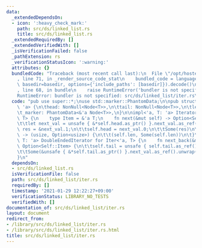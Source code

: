 ```yaml
---
data:
  _extendedDependsOn:
  - icon: ':heavy_check_mark:'
    path: src/ds/linked_list.rs
    title: src/ds/linked_list.rs
  _extendedRequiredBy: []
  _extendedVerifiedWith: []
  _isVerificationFailed: false
  _pathExtension: rs
  _verificationStatusIcon: ':warning:'
  attributes: {}
  bundledCode: "Traceback (most recent call last):\n  File \"/opt/hostedtoolcache/Python/3.9.1/x64/lib/python3.9/site-packages/onlinejudge_verify/documentation/build.py\"\
    , line 71, in _render_source_code_stat\n    bundled_code = language.bundle(stat.path,\
    \ basedir=basedir, options={'include_paths': [basedir]}).decode()\n  File \"/opt/hostedtoolcache/Python/3.9.1/x64/lib/python3.9/site-packages/onlinejudge_verify/languages/user_defined.py\"\
    , line 68, in bundle\n    raise RuntimeError('bundler is not specified: {}'.format(path.as_posix()))\n\
    RuntimeError: bundler is not specified: src/ds/linked_list/iter.rs\n"
  code: "pub use super::*;\nuse std::marker::PhantomData;\n\npub struct Iter<'a, T:\
    \ 'a> {\n\thead: NonNull<Node<T>>,\n\ttail: NonNull<Node<T>>,\n\tlen: usize,\n\
    \t_marker: PhantomData<&'a Node<T>>,\n}\n\nimpl<'a, T: 'a> Iterator for Iter<'a,\
    \ T> {\n    type Item = &'a T;\n    fn next(&mut self) -> Option<Self::Item> {\n\
    \t\tlet next_val = unsafe { &*self.head.as_ptr() }.next_val.as_ref()?;\n\t\tlet\
    \ res = &next_val.1;\n\t\tself.head = next_val.0;\n\t\tSome(res)\n\t}\n\tfn size_hint(&self)\
    \ -> (usize, Option<usize>) {\n\t\t(self.len, Some(self.len))\n\t}\n}\n\nimpl<'a,\
    \ T: 'a> DoubleEndedIterator for Iter<'a, T> {\n    fn next_back(&mut self) ->\
    \ Option<Self::Item> {\n\t\tself.tail = unsafe { self.tail.as_ref() }.prev?;\n\
    \t\tSome(&unsafe { &*self.tail.as_ptr() }.next_val.as_ref().unwrap().1)\n    }\n\
    }\n"
  dependsOn:
  - src/ds/linked_list.rs
  isVerificationFile: false
  path: src/ds/linked_list/iter.rs
  requiredBy: []
  timestamp: '2021-01-29 12:22:27+09:00'
  verificationStatus: LIBRARY_NO_TESTS
  verifiedWith: []
documentation_of: src/ds/linked_list/iter.rs
layout: document
redirect_from:
- /library/src/ds/linked_list/iter.rs
- /library/src/ds/linked_list/iter.rs.html
title: src/ds/linked_list/iter.rs
---
```

